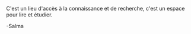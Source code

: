 C'est un lieu d'accès à la connaissance et de recherche, c'est un espace pour lire et étudier.

-Salma